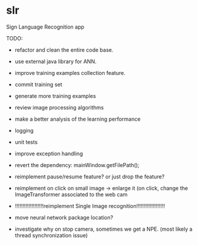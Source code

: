 # slr
Sign Language Recognition app

TODO:
- refactor and clean the entire code base.
- use external java library for ANN.

- improve training examples collection feature.
- commit training set
- generate more training examples

- review image processing algorithms
- make a better analysis of the learning performance

- logging
- unit tests
- improve exception handling
- revert the dependency: mainWindow.getFilePath();

- reimplement pause/resume feature? or just drop the feature?
- reimplement on click on small image -> enlarge it  (on click, change the ImageTransformer associated to the web cam
- !!!!!!!!!!!!!!!!!!!reimplement Single Image recognition!!!!!!!!!!!!!!!!!!!
- move neural network package location?

- investigate why on stop camera, sometimes we get a NPE. (most likely a thread synchronization issue)